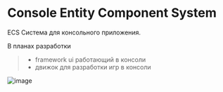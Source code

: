 # Console Entity Component System

ЕСS Система для консольного приложения.

В планах разработки
> - framework ui работающий в консоли
> - движок для разработки игр в консоли

![image](https://user-images.githubusercontent.com/46531173/186937498-e6e7dbae-b2a1-46f8-9c9e-3aebdf8497f5.png)
